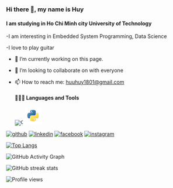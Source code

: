 ### Hi there 👋, my name is Huy
#### I am studying in Ho Chi Minh city University of Technology 
-I am interesting in Embedded System Programming, Data Science

-I love to play guitar 



- 🔭 I’m currently working on this page. 
- 👯 I’m looking to collaborate on with everyone  
- 📫 How to reach me: huuhuy1801@gmail.com 

  #### 👨🏻‍💻 Languages and Tools <br />
  <code><img title="C" height="45" src="https://github.com/zumrudu-anka/zumrudu-anka/blob/master/images/c.svg"></code>
  <code><img height="45" src="https://raw.githubusercontent.com/github/explore/80688e429a7d4ef2fca1e82350fe8e3517d3494d/topics/python/python.png"></code> 

[<img src='https://cdn.jsdelivr.net/npm/simple-icons@3.0.1/icons/github.svg' alt='github' height='40'>](https://github.com/huynguyen180100)  [<img src='https://cdn.jsdelivr.net/npm/simple-icons@3.0.1/icons/linkedin.svg' alt='linkedin' height='40'>](https://www.linkedin.com/in/www.linkedin.com/in/huy-nguyen-085382206/)  [<img src='https://cdn.jsdelivr.net/npm/simple-icons@3.0.1/icons/facebook.svg' alt='facebook' height='40'>](https://www.facebook.com/https://www.facebook.com/huy.nguyenthaihuu)  [<img src='https://cdn.jsdelivr.net/npm/simple-icons@3.0.1/icons/instagram.svg' alt='instagram' height='40'>](https://www.instagram.com/https://www.instagram.com/huynguyen1801//)  

[![Top Langs](https://github-readme-stats.vercel.app/api/top-langs/?username=huynguyen180100)](https://github.com/anuraghazra/github-readme-stats)

![GitHub Activity Graph](https://activity-graph.herokuapp.com/graph?username=huynguyen180100)  

![GitHub streak stats](https://github-readme-streak-stats.herokuapp.com/?user=huynguyen180100)  

![Profile views](https://gpvc.arturio.dev/huynguyen180100)  










<!---
huynguyen180100/huynguyen180100 is a ✨ special ✨ repository because its `README.md` (this file) appears on your GitHub profile.
You can click the Preview link to take a look at your changes.
--->
